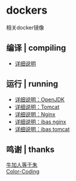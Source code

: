 # dockers
相关docker镜像

## 编译 | compiling
* [详细说明](./compiling/ibas/README.md)

## 运行 | running
* [详细说明：OpenJDK](./running/openjdk/README.md)
* [详细说明：Tomcat](./running/tomcat/README.md)
* [详细说明：Nginx](./running/nginx/README.md)
* [详细说明：ibas nginx](./running/ibas/nginx/README.md)
* [详细说明：ibas tomcat](./running/ibas/tomcat/README.md)

## 鸣谢 | thanks
[牛加人等于朱](http://baike.baidu.com/view/1769.htm "NiurenZhu")<br>
[Color-Coding](http://colorcoding.org/ "咔啦工作室")<br>
